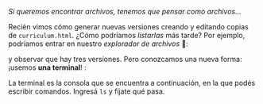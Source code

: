 _Si queremos encontrar archivos, tenemos que pensar como archivos..._

Recién vimos cómo generar nuevas versiones creando y editando copias de `curriculum.html`. ¿Cómo podríamos _listarlas_ más tarde? Por ejemplo, podríamos entrar en nuestro _explorador de archivos_ :open_file_folder::

<div 
  class="mu-filebrowser" 
  data-file="{
    'curriculum-v1.html': '',
    'curriculum-v2.html': '',
    'curriculum-v3.html': '',
  }">
</div>

y observar que hay tres versiones. Pero conozcamos una nueva forma: ¡usemos **una terminal**! :

> 
 La terminal es la consola que se encuentra a continuación, en la que podés escribir comandos. Ingresá `ls` y fijate qué pasa.  

